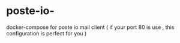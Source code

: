 # poste-io-
docker-compose for poste io mail client ( if your port 80 is use , this configuration is perfect for you )
